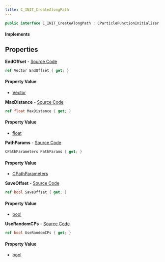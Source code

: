 ```yaml
---
title: C_INIT_CreateAlongPath
---
```


```csharp
public interface C_INIT_CreateAlongPath : CParticleFunctionInitializer, CParticleFunction, ISchemaClass<CParticleFunction>, ISchemaClass<CParticleFunctionInitializer>, ISchemaClass<C_INIT_CreateAlongPath>, ISchemaField, ISchemaClass, INativeHandle
```

#### Implements

## Properties

**EndOffset** - [Source Code](https://github.com/swiftly-solution/swiftlys2/blob/main/managed/src/SwiftlyS2.Generated/Schemas/Interfaces/C_INIT_CreateAlongPath.cs#L22)

```csharp
ref Vector EndOffset { get; }
```

#### Property Value

- [Vector](/docs/api/shared/natives/vector)

**MaxDistance** - [Source Code](https://github.com/swiftly-solution/swiftlys2/blob/main/managed/src/SwiftlyS2.Generated/Schemas/Interfaces/C_INIT_CreateAlongPath.cs#L16)

```csharp
ref float MaxDistance { get; }
```

#### Property Value

- [float](https://learn.microsoft.com/dotnet/api/system.single)

**PathParams** - [Source Code](https://github.com/swiftly-solution/swiftlys2/blob/main/managed/src/SwiftlyS2.Generated/Schemas/Interfaces/C_INIT_CreateAlongPath.cs#L18)

```csharp
CPathParameters PathParams { get; }
```

#### Property Value

- [CPathParameters](/docs/api/shared/schemadefinitions/cpathparameters)

**SaveOffset** - [Source Code](https://github.com/swiftly-solution/swiftlys2/blob/main/managed/src/SwiftlyS2.Generated/Schemas/Interfaces/C_INIT_CreateAlongPath.cs#L24)

```csharp
ref bool SaveOffset { get; }
```

#### Property Value

- [bool](https://learn.microsoft.com/dotnet/api/system.boolean)

**UseRandomCPs** - [Source Code](https://github.com/swiftly-solution/swiftlys2/blob/main/managed/src/SwiftlyS2.Generated/Schemas/Interfaces/C_INIT_CreateAlongPath.cs#L20)

```csharp
ref bool UseRandomCPs { get; }
```

#### Property Value

- [bool](https://learn.microsoft.com/dotnet/api/system.boolean)

